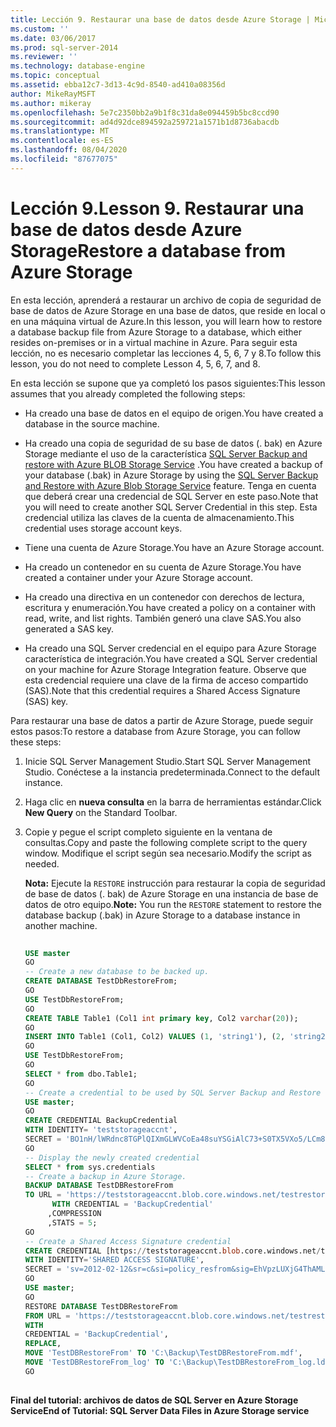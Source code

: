 ```yaml
---
title: Lección 9. Restaurar una base de datos desde Azure Storage | Microsoft Docs
ms.custom: ''
ms.date: 03/06/2017
ms.prod: sql-server-2014
ms.reviewer: ''
ms.technology: database-engine
ms.topic: conceptual
ms.assetid: ebba12c7-3d13-4c9d-8540-ad410a08356d
author: MikeRayMSFT
ms.author: mikeray
ms.openlocfilehash: 5e7c2350bb2a9b1f8c31da8e094459b5bc8ccd90
ms.sourcegitcommit: ad4d92dce894592a259721a1571b1d8736abacdb
ms.translationtype: MT
ms.contentlocale: es-ES
ms.lasthandoff: 08/04/2020
ms.locfileid: "87677075"
---
```

# <a name="lesson-9-restore-a-database-from-azure-storage"></a><span data-ttu-id="93658-103">Lección 9.</span><span class="sxs-lookup"><span data-stu-id="93658-103">Lesson 9.</span></span> <span data-ttu-id="93658-104">Restaurar una base de datos desde Azure Storage</span><span class="sxs-lookup"><span data-stu-id="93658-104">Restore a database from Azure Storage</span></span>
  <span data-ttu-id="93658-105">En esta lección, aprenderá a restaurar un archivo de copia de seguridad de base de datos de Azure Storage en una base de datos, que reside en local o en una máquina virtual de Azure.</span><span class="sxs-lookup"><span data-stu-id="93658-105">In this lesson, you will learn how to restore a database backup file from Azure Storage to a database, which either resides on-premises or in a virtual machine in Azure.</span></span> <span data-ttu-id="93658-106">Para seguir esta lección, no es necesario completar las lecciones 4, 5, 6, 7 y 8.</span><span class="sxs-lookup"><span data-stu-id="93658-106">To follow this lesson, you do not need to complete Lesson 4, 5, 6, 7, and 8.</span></span>  
  
 <span data-ttu-id="93658-107">En esta lección se supone que ya completó los pasos siguientes:</span><span class="sxs-lookup"><span data-stu-id="93658-107">This lesson assumes that you already completed the following steps:</span></span>  
  
-   <span data-ttu-id="93658-108">Ha creado una base de datos en el equipo de origen.</span><span class="sxs-lookup"><span data-stu-id="93658-108">You have created a database in the source machine.</span></span>  
  
-   <span data-ttu-id="93658-109">Ha creado una copia de seguridad de su base de datos (. bak) en Azure Storage mediante el uso de la característica [SQL Server Backup and restore with Azure BLOB Storage Service](backup-restore/sql-server-backup-and-restore-with-microsoft-azure-blob-storage-service.md) .</span><span class="sxs-lookup"><span data-stu-id="93658-109">You have created a backup of your database (.bak) in Azure Storage by using the [SQL Server Backup and Restore with Azure Blob Storage Service](backup-restore/sql-server-backup-and-restore-with-microsoft-azure-blob-storage-service.md) feature.</span></span> <span data-ttu-id="93658-110">Tenga en cuenta que deberá crear una credencial de SQL Server en este paso.</span><span class="sxs-lookup"><span data-stu-id="93658-110">Note that you will need to create another SQL Server Credential in this step.</span></span> <span data-ttu-id="93658-111">Esta credencial utiliza las claves de la cuenta de almacenamiento.</span><span class="sxs-lookup"><span data-stu-id="93658-111">This credential uses storage account keys.</span></span>  
  
-   <span data-ttu-id="93658-112">Tiene una cuenta de Azure Storage.</span><span class="sxs-lookup"><span data-stu-id="93658-112">You have an Azure Storage account.</span></span>  
  
-   <span data-ttu-id="93658-113">Ha creado un contenedor en su cuenta de Azure Storage.</span><span class="sxs-lookup"><span data-stu-id="93658-113">You have created a container under your Azure Storage account.</span></span>  
  
-   <span data-ttu-id="93658-114">Ha creado una directiva en un contenedor con derechos de lectura, escritura y enumeración.</span><span class="sxs-lookup"><span data-stu-id="93658-114">You have created a policy on a container with read, write, and list rights.</span></span> <span data-ttu-id="93658-115">También generó una clave SAS.</span><span class="sxs-lookup"><span data-stu-id="93658-115">You also generated a SAS key.</span></span>  
  
-   <span data-ttu-id="93658-116">Ha creado una SQL Server credencial en el equipo para Azure Storage característica de integración.</span><span class="sxs-lookup"><span data-stu-id="93658-116">You have created a SQL Server credential on your machine for Azure Storage Integration feature.</span></span> <span data-ttu-id="93658-117">Observe que esta credencial requiere una clave de la firma de acceso compartido (SAS).</span><span class="sxs-lookup"><span data-stu-id="93658-117">Note that this credential requires a Shared Access Signature (SAS) key.</span></span>  
  
 <span data-ttu-id="93658-118">Para restaurar una base de datos a partir de Azure Storage, puede seguir estos pasos:</span><span class="sxs-lookup"><span data-stu-id="93658-118">To restore a database from Azure Storage, you can follow these steps:</span></span>  
  
1.  <span data-ttu-id="93658-119">Inicie SQL Server Management Studio.</span><span class="sxs-lookup"><span data-stu-id="93658-119">Start SQL Server Management Studio.</span></span> <span data-ttu-id="93658-120">Conéctese a la instancia predeterminada.</span><span class="sxs-lookup"><span data-stu-id="93658-120">Connect to the default instance.</span></span>  
  
2.  <span data-ttu-id="93658-121">Haga clic en **nueva consulta** en la barra de herramientas estándar.</span><span class="sxs-lookup"><span data-stu-id="93658-121">Click **New Query** on the Standard Toolbar.</span></span>  
  
3.  <span data-ttu-id="93658-122">Copie y pegue el script completo siguiente en la ventana de consultas.</span><span class="sxs-lookup"><span data-stu-id="93658-122">Copy and paste the following complete script to the query window.</span></span> <span data-ttu-id="93658-123">Modifique el script según sea necesario.</span><span class="sxs-lookup"><span data-stu-id="93658-123">Modify the script as needed.</span></span>  
  
     <span data-ttu-id="93658-124">**Nota:** Ejecute la `RESTORE` instrucción para restaurar la copia de seguridad de base de datos (. bak) de Azure Storage en una instancia de base de datos de otro equipo.</span><span class="sxs-lookup"><span data-stu-id="93658-124">**Note:** You run the `RESTORE` statement to restore the database backup (.bak) in Azure Storage to a database instance in another machine.</span></span>  
  
    ```sql  
  
    USE master   
    GO   
    -- Create a new database to be backed up.   
    CREATE DATABASE TestDbRestoreFrom;   
    GO   
    USE TestDbRestoreFrom;   
    GO   
    CREATE TABLE Table1 (Col1 int primary key, Col2 varchar(20));   
    GO   
    INSERT INTO Table1 (Col1, Col2) VALUES (1, 'string1'), (2, 'string2');   
    GO   
    USE TestDbRestoreFrom;   
    GO   
    SELECT * from dbo.Table1;   
    GO   
    -- Create a credential to be used by SQL Server Backup and Restore with Azure -----Blob Storage Service.   
    USE master;   
    GO   
    CREATE CREDENTIAL BackupCredential    
    WITH IDENTITY= 'teststorageaccnt',   
    SECRET = 'BO1nH/lWRdnc8TGPlQIXmGLWVCoEa48suYSGiAlC73+S0TX5VXo5/LCm8qiyGCYafDg4ZsueDIV3GQ5RXHaRGw=='    
    GO   
    -- Display the newly created credential   
    SELECT * from sys.credentials   
    -- Create a backup in Azure Storage.   
    BACKUP DATABASE TestDBRestoreFrom    
    TO URL = 'https://teststorageaccnt.blob.core.windows.net/testrestorefrom/TestDBRestoreFrom.bak'    
          WITH CREDENTIAL = 'BackupCredential'    
         ,COMPRESSION   
         ,STATS = 5;   
    GO    
    -- Create a Shared Access Signature credential   
    CREATE CREDENTIAL [https://teststorageaccnt.blob.core.windows.net/testrestorefrom]   
    WITH IDENTITY='SHARED ACCESS SIGNATURE',   
    SECRET = 'sv=2012-02-12&sr=c&si=policy_resfrom&sig=EhVpzLUXjG4ThAMLmVhrnoiCt8IfmD3BsuYiMawGzxc%3D'   
    GO   
    USE master;   
    GO   
    RESTORE DATABASE TestDBRestoreFrom    
    FROM URL = 'https://teststorageaccnt.blob.core.windows.net/testrestorefrom/TestDBRestoreFrom.bak'    
    WITH    
    CREDENTIAL = 'BackupCredential',    
    REPLACE,   
    MOVE 'TestDBRestoreFrom' TO 'C:\Backup\TestDBRestoreFrom.mdf',     
    MOVE 'TestDBRestoreFrom_log' TO 'C:\Backup\TestDBRestoreFrom_log.ldf';   
    GO  
  
    ```  
  
 <span data-ttu-id="93658-125">**Final del tutorial: archivos de datos de SQL Server en Azure Storage Service**</span><span class="sxs-lookup"><span data-stu-id="93658-125">**End of Tutorial: SQL Server Data Files in Azure Storage service**</span></span>  
  
  
